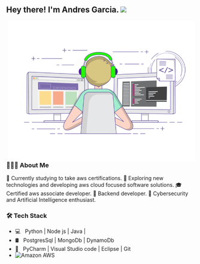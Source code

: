 <h2> Hey there! I'm Andres Garcia. <img src="https://github.com/souvikguria98/souvikguria98/blob/master/Hi.gif" width="25"></h2>
<img align="right" alt="GIF" src="https://raw.githubusercontent.com/devSouvik/devSouvik/master/gif3.gif" width="500"/>

<h3> 👨🏻‍💻 About Me </h3>

🔭 Currently studying to take aws certifications.
🤔 Exploring new technologies and developing aws cloud focused software solutions.
🎓 Certified aws associate developer.
💼 Backend developer.
🌱 Cybersecurity and Artificial Intelligence enthusiast.

<h3>🛠 Tech Stack</h3>

- 💻 &nbsp; Python | Node js | Java |
- 🛢 &nbsp; PostgresSql | MongoDb | DynamoDb
- 🔧 &nbsp; PyCharm | Visual Studio code | Eclipse | Git
- ![Amazon AWS](https://img.shields.io/badge/Amazon%20AWS-232F3E?style=flat-square&logo=amazon-aws)
<br>

</br>

<!-- 
<h3> 🤝🏻 Connect with Me </h3>

<p align="center">
&nbsp; <a href="https://twitter.com/_souvik_guria" target="_blank" rel="noopener noreferrer"><img src="https://img.icons8.com/plasticine/100/000000/twitter.png" width="50" /></a>  
&nbsp; <a href="https://www.instagram.com/the_caffeine__addict/" target="_blank" rel="noopener noreferrer"><img src="https://img.icons8.com/plasticine/100/000000/instagram-new.png" width="50" /></a>  
&nbsp; <a href="https://www.linkedin.com/in/souvik-guria-/" target="_blank" rel="noopener noreferrer"><img src="https://img.icons8.com/plasticine/100/000000/linkedin.png" width="50" /></a>
&nbsp; <a href="mailto:souvikguria98@gmail.com" target="_blank" rel="noopener noreferrer"><img src="https://img.icons8.com/plasticine/100/000000/gmail.png"  width="50" /></a>
</p>
 -->
